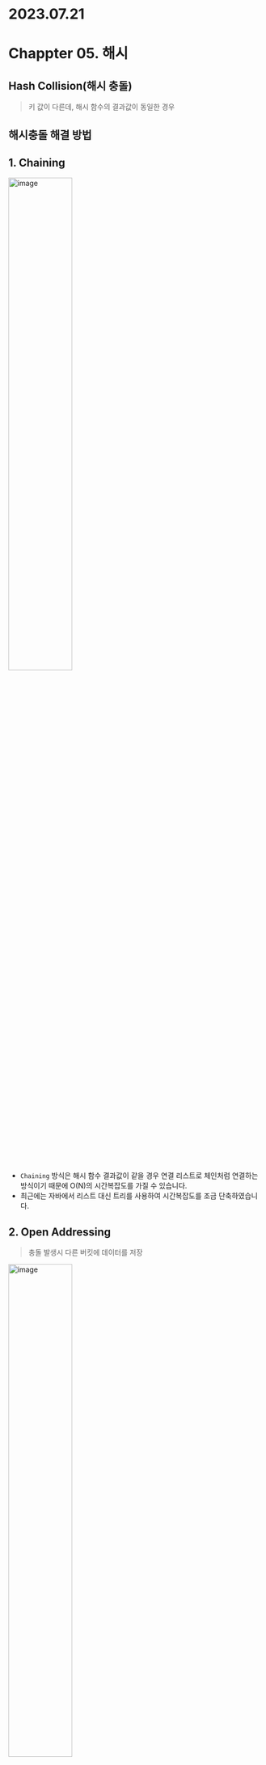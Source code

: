 # 2023.07.21
# Chappter 05. 해시
## Hash Collision(해시 충돌)
> 키 값이 다른데, 해시 함수의 결과값이 동일한 경우

## 해시충돌 해결 방법
## **1. Chaining**

<img width="50%" alt="image" src="https://github.com/f-lab-edu/hotel-java/assets/68748397/9c3dc7f3-ae1f-4c0f-8a75-b2186b45535e">   

- `Chaining` 방식은 해시 함수 결과값이 같을 경우 연결 리스트로 체인처럼 연결하는 방식이기 때문에 O(N)의 시간복잡도를 가질 수 있습니다.
- 최근에는 자바에서 리스트 대신 트리를 사용하여 시간복잡도를 조금 단축하였습니다.

## **2. Open Addressing**
> 충돌 발생시 다른 버킷에 데이터를 저장

<img width="50%" alt="image" src="https://github.com/f-lab-edu/hotel-java/assets/68748397/145edd8d-54e6-4a6c-b61d-ac40540d00af">

- 해시 충돌 시 n칸만 건너뛴 버킷에 저장하면되기때문에 계산은 단순하나 검색 시 10번 인덱스의 값이 있기 때문에 11번으로 인덱스로 건너뛰고 11번에 넣으려했으나 또 11번 버킷에 데이터가 있는 상황이면 또 이동해야해서 이런식으로 검색하다보면 시간복잡도가 O(N)이 될 수 있습니다.
- 더 큰 문제는 데이터들이 특정 위치에만 밀집(clustering) 되는것 입니다. 좋은 해시펑션은 키를 고르게 분포 시키는 것 입니다. 밀집 될 수록 충돌로 데이터의 위치를 재탐색하면 곧 성능의 저하를 가져오기 때문입니다.

---

<img width="50%" alt="image" src="https://github.com/f-lab-edu/hotel-java/assets/68748397/acd0f3d2-9f7f-4622-8ec9-4bbd95fa10f4">

- 선형 탐색의 밀집하는 문제를 해결하기 위해 나왔으나 처음 해시 값 충돌이 일어난다면 결국 같은 위치에 밀집되는 문제가 발생

---

<img width="50%" alt="image" src="https://github.com/f-lab-edu/hotel-java/assets/68748397/cdc62138-0111-40e0-b84f-72f7dce51f77">

- 충돌 발생시 이동 폭을 구하는 해시펑션을 사용
- 클러스터링 문제 해결

---
## HashSet
- 중복된 데이터 저장 X
- 해시맵처럼 키밸류는 아니지만 마찬가지로 key를 저장한다. 
- 해시펑션을 통해서 인덱스의 위치를 찾아서 저장한다.

---

# 2023.07.23
# Chappter 07. 트리
## 트리
- 한 노드가 여러 노드를 가르킬 수 있음
- 비선형적 자료구조
- 그래프
- 데이터 구조의 계층적인 속성을 표현

## 이진 트리
- 각 노드가 최대 2개(0-2)의 자식 노드를 가지는 트리

## 완전 이진 트리
<div style="display: flex;">
    <img width="33%" alt="image" src="https://github.com/f-lab-edu/hotel-java/assets/68748397/b0ddc946-e757-40e3-aeaf-6e5e8aa34b39">
    <img width="33%" alt="image" src="https://github.com/f-lab-edu/hotel-java/assets/68748397/856cdc0c-fbc5-4178-91f5-ffab60b361ab">
    <img width="33%" alt="image" src="https://github.com/f-lab-edu/hotel-java/assets/68748397/a225972f-b1c7-4ebd-8211-038c135afb0b">
</div>

## 이진 탐색 트리(BST)
- 시간복잡도: O(logN), 이진 탐색과 같습니다.
- `기본적인 이진 트리와의 차이는 데이터 값에 제약`이 생깁니다.
  - 노드의 왼쪽 서브트리에는 루트 노드보다 작은 값
  - 노드의 오른쪽 서브 트리에는 루트 노드보다 큰 값
  - 서브 트리는 다시 이진 탐색 트리
  - 중복된 값은 없습니다.   

<br>

**특징: 이진 탐색 트리의 레벨과 관계없이 가장 왼쪽, 오른쪽이 최솟값, 최댓값입니다.**
<div style="display: flex;">
    <img width="50%" alt="image" src="https://github.com/f-lab-edu/hotel-java/assets/68748397/4bf12f08-422b-435f-9e92-ab419fc389ee">
    <img width="50%" alt="image" src="https://github.com/f-lab-edu/hotel-java/assets/68748397/0e86a7f6-54d8-4301-a298-6d81083dec79">
</div>

